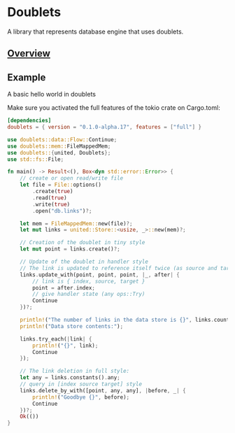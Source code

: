 # Doublets
A library that represents database engine that uses doublets.

## [Overview](https://github.com/linksplatform)

## Example

A basic hello world in doublets

Make sure you activated the full features of the tokio crate on Cargo.toml:

```toml
[dependencies]
doublets = { version = "0.1.0-alpha.17", features = ["full"] }
```

```rust
use doublets::data::Flow::Continue;
use doublets::mem::FileMappedMem;
use doublets::{united, Doublets};
use std::fs::File;

fn main() -> Result<(), Box<dyn std::error::Error>> {
    // create or open read/write file
    let file = File::options()
        .create(true)
        .read(true)
        .write(true)
        .open("db.links")?;

    let mem = FileMappedMem::new(file)?;
    let mut links = united::Store::<usize, _>::new(mem)?;

    // Creation of the doublet in tiny style
    let mut point = links.create()?;

    // Update of the doublet in handler style
    // The link is updated to reference itself twice (as source and target):
    links.update_with(point, point, point, |_, after| {
        // link is { index, source, target }
        point = after.index;
        // give handler state (any ops::Try)
        Continue
    })?;

    println!("The number of links in the data store is {}", links.count());
    println!("Data store contents:");

    links.try_each(|link| {
        println!("{}", link);
        Continue
    });

    // The link deletion in full style:
    let any = links.constants().any;
    // query in [index source target] style
    links.delete_by_with([point, any, any], |before, _| {
        println!("Goodbye {}", before);
        Continue
    })?;
    Ok(())
}
```
